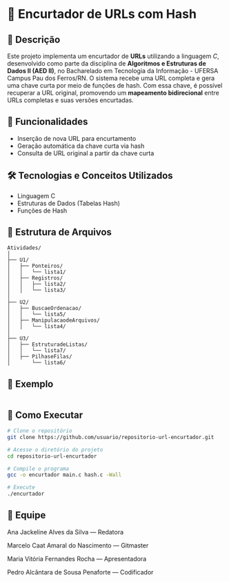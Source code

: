 # 🔗 Encurtador de URLs com Hash

## 📌 Descrição

Este projeto implementa um encurtador de **URLs** utilizando a linguagem *C*, desenvolvido como parte da disciplina de **Algoritmos e Estruturas de Dados II (AED II)**, no Bacharelado em Tecnologia da Informação - UFERSA  Campus Pau dos Ferros/RN.
O sistema recebe uma URL completa e gera uma chave curta por meio de funções de hash. Com essa chave, é possível recuperar a URL original, promovendo um **mapeamento bidirecional** entre URLs completas e suas versões encurtadas.

## 🧠 Funcionalidades

- Inserção de nova URL para encurtamento  
- Geração automática da chave curta via hash  
- Consulta de URL original a partir da chave curta  

## 🛠 Tecnologias e Conceitos Utilizados

- Linguagem C  
- Estruturas de Dados (Tabelas Hash)  
- Funções de Hash  

## 📂 Estrutura de Arquivos

```
Atividades/
│
├── U1/
│   ├── Ponteiros/
│   │   └── lista1/
│   ├── Registros/
│   │   ├── lista2/
│   │   └── lista3/
│
├── U2/
│   ├── BuscaeOrdenacao/
│   │   └── lista5/
│   ├── ManipulacaodeArquivos/
│   │   └── lista4/
│
├── U3/
│   ├── EstruturadeListas/
│   │   └── lista7/
│   ├── PilhaseFilas/
│       └── lista6/
```

## 📝 Exemplo

```bash
```

## 🚀 Como Executar

```bash
# Clone o repositório
git clone https://github.com/usuario/repositorio-url-encurtador.git

# Acesse o diretório do projeto
cd repositorio-url-encurtador

# Compile o programa
gcc -o encurtador main.c hash.c -Wall

# Execute
./encurtador
```

## 👥 Equipe

Ana Jackeline Alves da Silva — Redatora

Marcelo Caat Amaral do Nascimento — Gitmaster

Maria Vitória Fernandes Rocha — Apresentadora

Pedro Alcântara de Sousa Penaforte — Codificador
